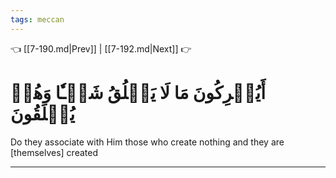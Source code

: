 ```yaml
---
tags: meccan
---
```


👈 [[7-190.md|Prev]] | [[7-192.md|Next]] 👉

# أَيُشۡرِكُونَ مَا لَا يَخۡلُقُ شَيۡـٔٗا وَهُمۡ يُخۡلَقُونَ

Do they associate with Him those who create nothing and they are [themselves] created

---

